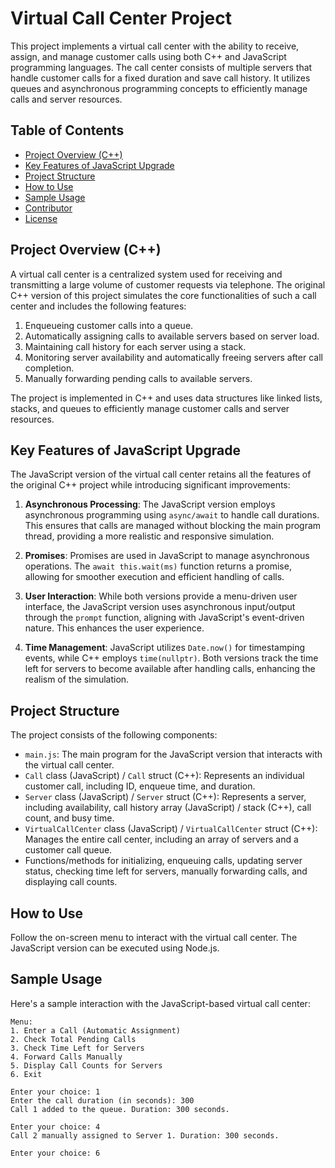 # Virtual Call Center Project

This project implements a virtual call center with the ability to receive, assign, and manage customer calls using both C++ and JavaScript programming languages. The call center consists of multiple servers that handle customer calls for a fixed duration and save call history. It utilizes queues and asynchronous programming concepts to efficiently manage calls and server resources.

## Table of Contents
- [Project Overview (C++)](#project-overview-c)
- [Key Features of JavaScript Upgrade](#key-features-of-javascript-upgrade)
- [Project Structure](#project-structure)
- [How to Use](#how-to-use)
- [Sample Usage](#sample-usage)
- [Contributor](#contributor)
- [License](#license)

## Project Overview (C++)

A virtual call center is a centralized system used for receiving and transmitting a large volume of customer requests via telephone. The original C++ version of this project simulates the core functionalities of such a call center and includes the following features:

1. Enqueueing customer calls into a queue.
2. Automatically assigning calls to available servers based on server load.
3. Maintaining call history for each server using a stack.
4. Monitoring server availability and automatically freeing servers after call completion.
5. Manually forwarding pending calls to available servers.

The project is implemented in C++ and uses data structures like linked lists, stacks, and queues to efficiently manage customer calls and server resources.

## Key Features of JavaScript Upgrade

The JavaScript version of the virtual call center retains all the features of the original C++ project while introducing significant improvements:

1. **Asynchronous Processing**: The JavaScript version employs asynchronous programming using `async/await` to handle call durations. This ensures that calls are managed without blocking the main program thread, providing a more realistic and responsive simulation.

2. **Promises**: Promises are used in JavaScript to manage asynchronous operations. The `await this.wait(ms)` function returns a promise, allowing for smoother execution and efficient handling of calls.

3. **User Interaction**: While both versions provide a menu-driven user interface, the JavaScript version uses asynchronous input/output through the `prompt` function, aligning with JavaScript's event-driven nature. This enhances the user experience.

4. **Time Management**: JavaScript utilizes `Date.now()` for timestamping events, while C++ employs `time(nullptr)`. Both versions track the time left for servers to become available after handling calls, enhancing the realism of the simulation.

## Project Structure

The project consists of the following components:

- `main.js`: The main program for the JavaScript version that interacts with the virtual call center.
- `Call` class (JavaScript) / `Call` struct (C++): Represents an individual customer call, including ID, enqueue time, and duration.
- `Server` class (JavaScript) / `Server` struct (C++): Represents a server, including availability, call history array (JavaScript) / stack (C++), call count, and busy time.
- `VirtualCallCenter` class (JavaScript) / `VirtualCallCenter` struct (C++): Manages the entire call center, including an array of servers and a customer call queue.
- Functions/methods for initializing, enqueuing calls, updating server status, checking time left for servers, manually forwarding calls, and displaying call counts.

## How to Use

Follow the on-screen menu to interact with the virtual call center. The JavaScript version can be executed using Node.js.

## Sample Usage

Here's a sample interaction with the JavaScript-based virtual call center:

```plaintext
Menu:
1. Enter a Call (Automatic Assignment)
2. Check Total Pending Calls
3. Check Time Left for Servers
4. Forward Calls Manually
5. Display Call Counts for Servers
6. Exit

Enter your choice: 1
Enter the call duration (in seconds): 300
Call 1 added to the queue. Duration: 300 seconds.

Enter your choice: 4
Call 2 manually assigned to Server 1. Duration: 300 seconds.

Enter your choice: 6
